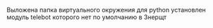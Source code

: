 Выложена папка виртуального окружения для python
установлен модуль telebot которого нет по умолчанию в Знерщт
